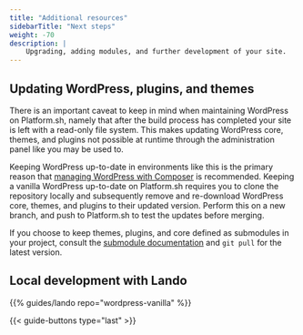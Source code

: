 ```yaml
---
title: "Additional resources"
sidebarTitle: "Next steps"
weight: -70
description: |
    Upgrading, adding modules, and further development of your site.
---
```


## Updating WordPress, plugins, and themes

There is an important caveat to keep in mind when maintaining WordPress on Platform.sh,
namely that after the build process has completed your site is left with a read-only file system.
This makes updating WordPress core, themes, and plugins not possible at runtime through the administration panel like you may be used to. 

Keeping WordPress up-to-date in environments like this is the primary reason that [managing WordPress with Composer](/guides/wordpress/composer/_index.md) is recommended.
Keeping a vanilla WordPress up-to-date on Platform.sh requires you to clone the repository locally
and subsequently remove and re-download WordPress core, themes, and plugins to their updated version.
Perform this on a new branch, and push to Platform.sh to test the updates before merging. 

If you choose to keep themes, plugins, and core defined as submodules in your project,
consult the [submodule documentation](/development/submodules.md) and `git pull` for the latest version.

## Local development with Lando

{{% guides/lando repo="wordpress-vanilla" %}}

{{< guide-buttons type="last" >}}